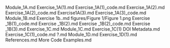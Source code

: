 Module_1A.md
Exercise_1A(1).md
Exercise_1A(1)_code.md
Exercise_1A(2).md
Exercise_1A(2)_code.md
Exercise1A(3).md
Exercise_1A(3)_code.md
Module_1B.md
Exercise 1b..md
figures/Figure 1/Figure 1.png
Exercise _1B(1)_code.md
Exercise _1B(2).md
Exercise _1B(2)_code.md
Exercise _1B(3).md
Exercise_1C.md
Module_1C.md
Exercise_1C(1) DOI Metadata.md
Exercise_1C(1)_code.md
?.md
Module_1D.md
Exercise_1D(1).md
References.md
More Code Examples.md
